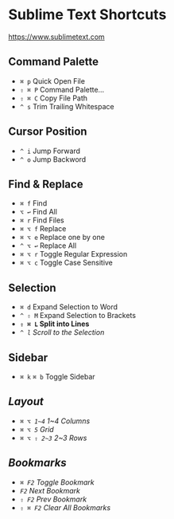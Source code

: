 # Sublime Text Shortcuts

https://www.sublimetext.com

## Command Palette

- `⌘ p` Quick Open File
- `⇧ ⌘ P` Command Palette…
- `⇧ ⌘ C` Copy File Path
- `^ s` Trim Trailing Whitespace

## Cursor Position

- `^ i` Jump Forward
- `^ o` Jump Backword

## Find & Replace

- `⌘ f` Find
- `⌥ ↩` Find All
- `⌘ r` Find Files
- `⌘ ⌥ f` Replace
- `⌘ ⌥ e` Replace one by one
- `^ ⌥ ↩` Replace All
- `⌘ ⌥ r` Toggle Regular Expression
- `⌘ ⌥ c` Toggle Case Sensitive

## Selection

- `⌘ d` Expand Selection to Word
- `^ ⇧ M` Expand Selection to Brackets
- **`⇧ ⌘ L` Split into Lines**
- _`^ l` Scroll to the Selection_

## Sidebar

- `⌘ k` `⌘ b` Toggle Sidebar

## _Layout_

- _`⌘ ⌥ 1~4` 1~4 Columns_
- _`⌘ ⌥ 5` Grid_
- _`⌘ ⌥ ⇧ 2~3` 2~3 Rows_

## _Bookmarks_

- _`⌘ F2` Toggle Bookmark_
- _`F2` Next Bookmark_
- _`⇧ F2` Prev Bookmark_
- _`⇧ ⌘ F2` Clear All Bookmarks_
